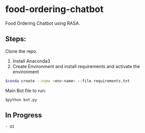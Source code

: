 # food-ordering-chatbot

Food Ordering Chatbot using RASA.

## Steps:

Clone the repo.

1. Install Anaconda3
2. Create Environment and install requirements and activate the environment
```bash
$conda create --name <env-name> --file requirements.txt
```

Main Bot file to run:
```
$python bot.py
```

## In Progress
    - UI
